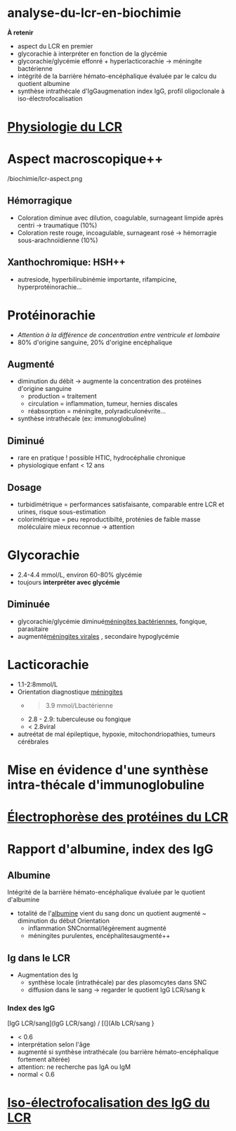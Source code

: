 # analyse-du-lcr-en-biochimie



**À retenir** 

- aspect du LCR en premier 
- glycorachie à interpréter en fonction de la glycémie 
- glycorachie/glycémie effonré + hyperlacticorachie -> méningite bactérienne 
- intégrité de la barrière hémato-encéphalique évaluée par le calcu du quotient albumine 
- synthèse intrathécale d'IgGaugmenation index IgG, profil oligoclonale à iso-électrofocalisation 


# [Physiologie du LCR](#physiologie-du-lcrnorgmd)



# Aspect macroscopique++


 
/biochimie/lcr-aspect.png



## Hémorragique


- Coloration diminue avec dilution, coagulable, surnageant limpide après centri -> traumatique (10%) 
- Coloration reste rouge, incoagulable, surnageant rosé -> hémorragie sous-arachnoïdienne (10%) 


## Xanthochromique: HSH++


- autresiode, hyperbilirubinémie importante, rifampicine, hyperprotéinorachie… 


# Protéinorachie


- _Attention à la différence de concentration entre ventricule et lombaire_ 
- 80% d'origine sanguine, 20% d'origine encéphalique 


## Augmenté


- diminution du débit -> augmente la concentration des protéines d'origine sanguine 
    - production = traitement 
    - circulation = inflammation, tumeur, hernies discales 
    - réabsorption = méningite, polyradiculonévrite… 
- synthèse intrathécale (ex: immunoglobuline) 


## Diminué


- rare en pratique ! possible HTIC, hydrocéphalie chronique 
- physiologique enfant < 12 ans 


## Dosage


- turbidimétrique = performances satisfaisante, comparable entre LCR et urines, risque sous-estimation 
- colorimétrique = peu reproductibilté, proténies de faible masse moléculaire mieux reconnue -> attention 


# Glycorachie


- 2.4-4.4 mmol/L, environ 60-80% glycémie 
- toujours **interpréter avec glycémie** 


## Diminuée


- glycorachie/glycémie diminué[méningites bactériennes](#mc3a9ningites-bactc3a9riennesnorgmd), fongique, parasitaire 
- augmenté[méningites virales](#mc3a9ningites-viralesnorgmd) , secondaire hypoglycémie 


# Lacticorachie


- 1.1-2:8mmol/L 
- Orientation diagnostique [méningites](#mc3a9ningitesnorgmd) 
    - > 3.9 mmol/Lbactérienne 
    - 2.8 - 2.9: tuberculeuse ou fongique 
    - < 2.8viral 
- autreétat de mal épileptique, hypoxie, mitochondriopathies, tumeurs cérébrales 


# Mise en évidence d'une synthèse intra-thécale d'immunoglobuline



# [Électrophorèse des protéines du LCR](#c3a9lectrophorc3a8se-des-protc3a9ines-du-lcrnorgmd)



# Rapport d'albumine, index des IgG



## Albumine


Intégrité de la barrière hémato-encéphalique évaluée par le quotient d'albumine 

- totalité de l'[albumine](#albuminenorgmd) vient du sang donc un quotient augmenté ~ diminution du début Orientation 
    - inflammation SNCnormal/légèrement augmenté 
    - méningites purulentes, encéphalitesaugmenté++ 


## Ig dans le LCR


- Augmentation des Ig 
    - synthèse locale (intrathécale) par des plasomcytes dans SNC 
    - diffusion dans le sang -> regarder le quotient IgG LCR/sang
      k 


### Index des IgG


[IgG LCR/sang](IgG LCR/sang) / [(](Alb LCR/sang } 

- < 0.6 
- interprétation selon l'âge 
- augmenté si synthèse intrathécale (ou barrière hémato-encéphalique fortement altérée) 
- attention: ne recherche pas IgA ou IgM 
- normal < 0.6 


# [Iso-électrofocalisation des IgG du LCR](#iso-c3a9lectrofocalisation-des-igg-du-lcrnorgmd)

